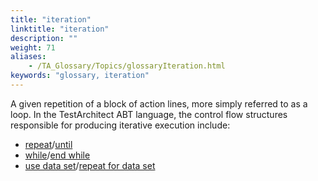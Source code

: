 ```yaml
--- 
title: "iteration"
linktitle: "iteration"
description: ""
weight: 71
aliases: 
    - /TA_Glossary/Topics/glossaryIteration.html
keywords: "glossary, iteration"
---
```


A given repetition of a block of action lines, more simply referred to as a loop. In the TestArchitect ABT language, the control flow structures responsible for producing iterative execution include:

-   [repeat](/automation-guide/action-based-testing-language/built-in-actions/test-support-actions/control-flow/repeat)/[until](/automation-guide/action-based-testing-language/built-in-actions/test-support-actions/control-flow/until)
-   [while](/automation-guide/action-based-testing-language/built-in-actions/test-support-actions/control-flow/while)/[end while](/automation-guide/action-based-testing-language/built-in-actions/test-support-actions/control-flow/end-while)
-   [use data set](/automation-guide/action-based-testing-language/built-in-actions/test-support-actions/data-sets/use-data-set)/[repeat for data set](/automation-guide/action-based-testing-language/built-in-actions/test-support-actions/data-sets/repeat-for-data-set)

